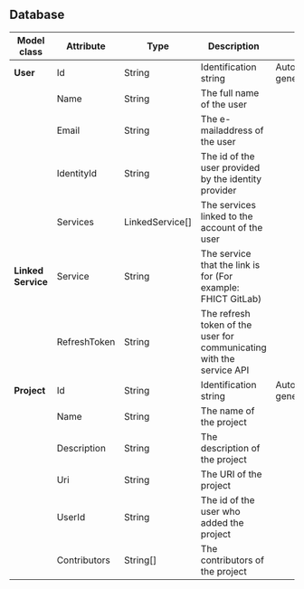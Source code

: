 ## Database

| Model class   | Attribute | Type | Description                                 |                           |
| ---------------------- | --------------- | ------ | ------------------------------------------------------- | ------------------------------------ |
| **User**    | Id                      | String   | Identification string                                | Auto-generated |
|             | Name                    | String   | The full name of the user                            |                |
|             | Email                   | String   | The e-mailaddress of the user                        |                |
|             | IdentityId              | String   | The id of the user provided by the identity provider |                |
|             | Services | LinkedService[] | The services linked to the account of the user |                |
| **Linked Service** | Service | String | The service that the link is for (For example:  FHICT GitLab) | |
|  | RefreshToken | String | The refresh token of the user for communicating with the service API | |
| **Project** | Id                      | String   | Identification string                                | Auto-generated |
|             | Name                    | String   | The name of the project                              |                |
|             | Description             | String   | The description of the project                       |                |
|             | Uri                     | String   | The URI of the project                               |                |
| | UserId | String | The id of the user who added the project | |
|             | Contributors            | String[] | The contributors of the project                      |                |

